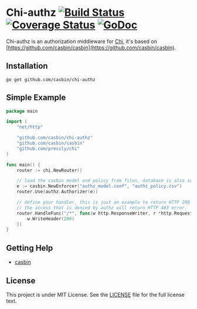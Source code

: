 Chi-authz [![Build Status](https://travis-ci.org/casbin/chi-authz.svg?branch=master)](https://travis-ci.org/casbin/chi-authz) [![Coverage Status](https://coveralls.io/repos/github/casbin/chi-authz/badge.svg?branch=master)](https://coveralls.io/github/casbin/chi-authz?branch=master) [![GoDoc](https://godoc.org/github.com/casbin/chi-authz?status.svg)](https://godoc.org/github.com/casbin/chi-authz)
======

Chi-authz is an authorization middleware for [Chi](https://github.com/pressly/chi), it's based on [https://github.com/casbin/casbin](https://github.com/casbin/casbin).

## Installation

    go get github.com/casbin/chi-authz

## Simple Example

```Go
package main

import (
	"net/http"

	"github.com/casbin/chi-authz"
	"github.com/casbin/casbin"
	"github.com/pressly/chi"
)

func main() {
	router := chi.NewRouter()

	// load the casbin model and policy from files, database is also supported.
	e := casbin.NewEnforcer("authz_model.conf", "authz_policy.csv")
	router.Use(authz.Authorizer(e))

	// define your handler, this is just an example to return HTTP 200 for any requests.
	// the access that is denied by authz will return HTTP 403 error.
	router.HandleFunc("/*", func(w http.ResponseWriter, r *http.Request) {
		w.WriteHeader(200)
	})
}
```

## Getting Help

- [casbin](https://github.com/casbin/casbin)

## License

This project is under MIT License. See the [LICENSE](LICENSE) file for the full license text.
